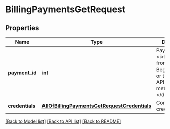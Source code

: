 # BillingPaymentsGetRequest

## Properties
Name | Type | Description | Notes
------------ | ------------- | ------------- | -------------
**payment_id** | **int** | PaymentID&lt;div&gt;&lt;i&gt;Returned from the BeginRedirect or the Charge API methods&lt;/i&gt;&lt;/div&gt; | 
**credentials** | [**AllOfBillingPaymentsGetRequestCredentials**](AllOfBillingPaymentsGetRequestCredentials.md) | Company API credentials | 

[[Back to Model list]](../README.md#documentation-for-models) [[Back to API list]](../README.md#documentation-for-api-endpoints) [[Back to README]](../README.md)


